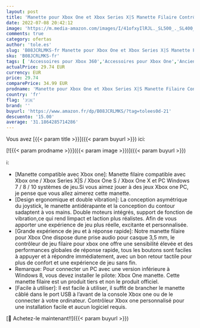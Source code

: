 ```yaml
---
layout: post
title: 'Manette pour Xbox One et Xbox Series X|S Manette Filaire Contrôleur Double Vibration Compatible avec Xbox One/Xbox One S/Xbox One X/Xbox Series X|S Console et PC Windows 7/8 / 10  Noir '
date: 2022-07-08 20:42:12
image: 'https://m.media-amazon.com/images/I/41ofxyIlRJL._SL500_._SL400_.jpg'
comments: true
category: ofertas
author: 'tole.es'
slug: 'B08JCRLMKS-fr Manette pour Xbox One et Xbox Series X|S Manette Filaire...'
sku: 'B08JCRLMKS-fr'
tags: [ 'Accessoires pour Xbox 360','Accessoires pour Xbox One','Anciens systèmes','Anciens systèmes Xbox','Gamepads et standard manettes pour Xbox 360','Gamepads et standard manettes pour Xbox One','Jeux vidéo','Manettes pour Xbox 360','Manettes pour Xbox One','Xbox 360:  Consoles, jeux et accessoires','Xbox One:  Consoles, jeux et accessoires','🇫🇷', ]
actualPrice: 29.74 EUR
currency: EUR
price: 29.74
comparePrice: 34.99 EUR
prodname: 'Manette pour Xbox One et Xbox Series X|S Manette Filaire Contrôleur Double Vibration Compatible avec Xbox One/Xbox One S/Xbox One X/Xbox Series X|S Console et PC Windows 7/8 / 10  Noir '
country: 'fr'
flag: '🇫🇷'
brand: ''
buyurl: 'https://www.amazon.fr/dp/B08JCRLMKS/?tag=tolees0d-21'
descuento: '15.00'
average: '31.1864285714286'
---
```


Vous avez [{{< param title >}}]({{< param buyurl >}}) ici:

[![{{< param prodname >}}]({{< param image >}})]({{< param buyurl >}})

ℹ️:

- [Manette compatible avec Xbox one]: Manette filaire compatible avec Xbox one / Xbox Series X|S / Xbox One S / Xbox One X et PC Windows 7 / 8 / 10 systèmes de jeu.Si vous aimez jouer à des jeux Xbox one PC, je pense que vous allez aimerez cette manette.
- [Design ergonomique et double vibration]: La conception asymétrique du joystick, le manette antidérapante et la conception du contour sadaptent à vos mains. Double moteurs intégrés, support de fonction de vibration,ce qui rend limpact et laction plus réalistes. Afin de vous apporter une expérience de jeu plus réelle, excitante et personnalisée.
- [Grande expérience de jeu et à réponse rapide]: Notre manette filaire pour Xbox One dispose dune prise audio pour casque 3,5 mm, le contrôleur de jeu filaire pour xbox one offre une sensibilité élevée et des performances globales de réponse rapide, tous les boutons sont faciles à appuyer et à répondre immédiatement, avec un bon retour tactile pour plus de confort et une expérience de jeu sans fin.
- Remarque: Pour connecter un PC avec une version inférieure à Windows 8, vous devez installer le pilote: Xbox One manette. Cette manette filaire est un produit tiers et non le produit officiel.
- [Facile à utiliser]: Il est facile à utiliser, il suffit de brancher le manette câblé dans le port USB à l’avant de la console Xbox one ou de le connecter à votre ordinateur. Contrôleur Xbox one personnalisé pour une installation facile et aucun logiciel requis.

[🛒 Achetez-le maintenant!!]({{< param buyurl >}})
